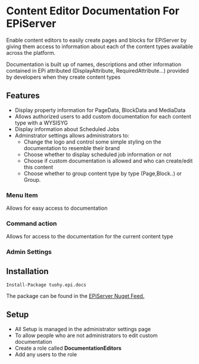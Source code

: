 # Content Editor Documentation For EPiServer
Enable content editors to easily create pages and blocks for EPiServer by giving them access to information about each of the content types available across the platform. 

Documentation is built up of names, descriptions and other information contained in EPi attributed (DisplayAttribute, RequiredAttribute...) provided by developers when they create content types


## Features

* Display property information for PageData, BlockData and MediaData
* Allows authorized users to add custom documentation for each content type with a WYSISYG
* Display information about Scheduled Jobs
* Adminstrator settings allows administrators to:
  * Change the logo and control some simple styling on the documentation to resemble their brand
  * Choose whether to display scheduled job information or not
  * Choose if custom documentation is allowed and who can create/edit this content
  * Choose whether to group content type by type (Page,Block..) or Group.

### Menu Item
Allows for easy access to documentation


### Command action
Allows for access to the documentation for the current content type

### Admin Settings



## Installation

```
Install-Package tuohy.epi.docs
```

The package can be found in the [EPiServer Nuget Feed.](http://nuget.episerver.com)

## Setup

* All Setup is managed in the administrator settings page
* To allow people who are not administrators to edit custom documentation
 * Create a role called **DocumentationEditors**
 * Add any users to the role
